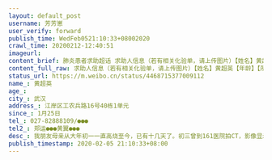 ```yaml
---
layout: default_post
username: 芳芳崽
user_verify: forward
publish_time: WedFeb0521:10:33+08002020
crawl_time: 20200212-12:40:51
imageurl: 
content_brief: 肺炎患者求助超话 求助人信息（若有相关化验单，请上传图片）【姓名】黄超英【年龄】【所在城市】武汉【所在小区、社区】江岸区工农兵路16号40栋1单元【患病时间】1月25日【联系方式】027-82888109/●●●【其他紧急联系人】郑运●●●黄翼●●●【病情描述】 我朋友母亲 ...全文
content_full_raw: 求助人信息（若有相关化验单，请上传图片）【姓名】黄超英【年龄】【所在城市】武汉【所在小区、社区】江岸区工农兵路16号40栋1单元【患病时间】1月25日【联系方式】027-82888109/●●●【其他紧急联系人】郑运●●●黄翼●●●【病情描述】我朋友母亲从大年初一一直高烧至今，已有十几天了。初三曾到161医院拍CT，影像显示有毛玻璃状斑块，当时医生说是普通肺炎，建议回家观察吃药。可是服用大剂量的抗生素，一周后不但没有缓解，反而情况越来越糟糕了，继续高烧，还伴有严重的腹泻和呕吐，无法进食。家里物资不足，仅存的一点大米和面条，每日都得计划着吃，没有补充营养。不知道是不是用药不对症，妈妈的身体越来越差：去医院复诊的时候已经无法动弹了，无奈之下妈妈因为呼吸困难只能被迫返回家中，找社区求救，社区的司机以接送老人买菜为由，拒绝接送病人，甚至得知我们是疑似病患的家属不让我们进门。于是我们全家人拨打120求救，120工作人员说要我们找好收治医院后才能来接妈妈，我哭着求他们救救妈妈，他们才勉强答应让我排队等待，告知我目前我们排队两百多名，让我们在家等电话。可是三天过去了我们仍然也没有等到120的电话！此时家里也无氧气可供氧，妈妈已经快撑不住了，我们只能几经周折推车推到协和医院门诊去挂号，在协和排了一天一夜才开到一小时的氧气，夜里拍了ct结果出来了医生说已经肺部大面积感染，情况非常危急，但是即使是可以确诊目前已没有床位可以提供，只能去找社区统一安排！之前说一旦确诊医院无条件接收，现在又变成还是要等社区安排，多次上报给社区，但一直都没有办法安排住院。我哥哥郑诚也是高度疑似新冠肺炎患者，情况很糟，在家卧床不起，发烧伴有间歇性的咳嗽已经十三天了，我们全家也已经崩溃。每天打120也一直未能来收治，嫂子推着病重的哥哥已经去了两次医院，可是还是没办法确诊，不能确诊就不能收治，直到今天哥哥已经走了。我们家里还有一位年近八十的老父亲，现在父亲情绪已经接近崩溃。妈妈现在情况一天比一天差，已经全是水肿了，护士是已经打不进去针了。如果现在住院还有希望，能不能救也就最多两天了，护士说情况越来越差了。妈妈这几天心情很绝望，一直和我说算了不要治了，四处求助无门后她已经失去了活下去的信心。我恳请能看到这篇求助贴的大家能帮帮我，也希望政府和好心人能帮帮我妈妈，联系到医院床位，让我妈妈有活下去的希望！叩谢！！！到目前为止我和爸爸，弟弟均以出现被感染症状，咳嗽等。病患姓名：黄超英类型：已确诊，双肺大面积感染，呈毛玻璃状斑块，持续高烧、无力、呼吸困难、得靠输氧维持呼吸但无供氧条件稀缺有限，急盼医院收治住院治疗…住址：武汉市江岸区工农兵路16号40栋1单元联系电话：027-82888109/●●●郑运●●●黄翼
status_url: https://m.weibo.cn/status/4468715377009112
name_: 黄超英
age_: 
city_: 武汉
address_: 江岸区工农兵路16号40栋1单元
since_: 1月25日
tel_: 027-82888109/●●●
tel2_: 郑运●●●黄翼●●●
desc_: 我朋友母亲从大年初一一直高烧至今，已有十几天了。初三曾到161医院拍CT，影像显示有毛玻璃状斑块，当时医生说是普通肺炎，建议回家观察吃药。可是服用大剂量的抗生素，一周后不但没有缓解，反而情况越来越糟糕了，继续高烧，还伴有严重的腹泻和呕吐，无法进食。家里物资不足，仅存的一点大米和面条，每日都得计划着吃，没有补充营养。不知道是不是用药不对症，妈妈的身体越来越差去医院复诊的时候已经无法动弹了，无奈之下妈妈因为呼吸困难只能被迫返回家中，找社区求救，社区的司机以接送老人买菜为由，拒绝接送病人，甚至得知我们是疑似病患的家属不让我们进门。于是我们全家人拨打120求救，120工作人员说要我们找好收治医院后才能来接妈妈，我哭着求他们救救妈妈，他们才勉强答应让我排队等待，告知我目前我们排队两百多名，让我们在家等电话。可是三天过去了我们仍然也没有等到120的电话！此时家里也无氧气可供氧，妈妈已经快撑不住了，我们只能几经周折推车推到协和医院门诊去挂号，在协和排了一天一夜才开到一小时的氧气，夜里拍了ct结果出来了医生说已经肺部大面积感染，情况非常危急，但是即使是可以确诊目前已没有床位可以提供，只能去找社区统一安排！之前说一旦确诊医院无条件接收，现在又变成还是要等社区安排，多次上报给社区，但一直都没有办法安排住院。我哥哥郑诚也是高度疑似新冠肺炎患者，情况很糟，在家卧床不起，发烧伴有间歇性的咳嗽已经十三天了，我们全家也已经崩溃。每天打120也一直未能来收治，嫂子推着病重的哥哥已经去了两次医院，可是还是没办法确诊，不能确诊就不能收治，直到今天哥哥已经走了。我们家里还有一位年近八十的老父亲，现在父亲情绪已经接近崩溃。妈妈现在情况一天比一天差，已经全是水肿了，护士是已经打不进去针了。如果现在住院还有希望，能不能救也就最多两天了，护士说情况越来越差了。妈妈这几天心情很绝望，一直和我说算了不要治了，四处求助无门后她已经失去了活下去的信心。我恳请能看到这篇求助贴的大家能帮帮我，也希望政府和好心人能帮帮我妈妈，联系到医院床位，让我妈妈有活下去的希望！叩谢！！！到目前为止我和爸爸，弟弟均以出现被感染症状，咳嗽等。病患姓名黄超英类型已确诊，双肺大面积感染，呈毛玻璃状斑块，持续高烧、无力、呼吸困难、得靠输氧维持呼吸但无供氧条件稀缺有限，急盼医院收治住院治疗…住址武汉市江岸区工农兵路16号40栋1单元联系电话027-82888109/●●●郑运●●●黄翼
publish_timestamp: 2020-02-05 21:10:33+08:00
---
```

